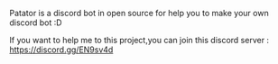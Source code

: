 Patator is a discord bot in open source for help you to make your own discord bot :D


If you want to help me to this project,you can join this discord server : https://discord.gg/EN9sv4d
